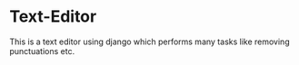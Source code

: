 # Text-Editor
This is a text editor using django which performs many tasks like removing punctuations etc.
